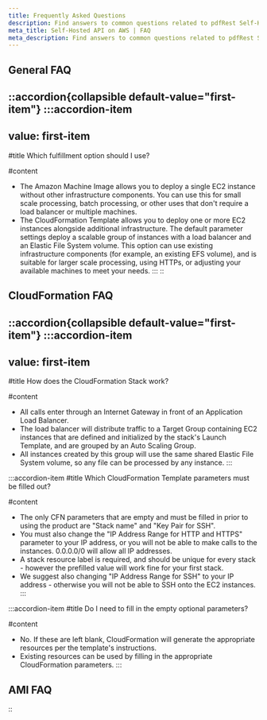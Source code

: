 ```yaml
---
title: Frequently Asked Questions
description: Find answers to common questions related to pdfRest Self-Hosted API products on AWS.
meta_title: Self-Hosted API on AWS | FAQ
meta_description: Find answers to common questions related to pdfRest Self-Hosted API products on AWS.
---
```


## General FAQ

::accordion{collapsible default-value="first-item"}
  :::accordion-item
  ---
  value: first-item
  ---
  #title
  Which fulfillment option should I use?
  
  #content
  - The Amazon Machine Image allows you to deploy a single EC2 instance without other infrastructure components. You can use this for small scale processing, batch processing, or other uses that don't require a load balancer or multiple machines.
  - The CloudFormation Template allows you to deploy one or more EC2 instances alongside additional infrastructure. The default parameter settings deploy a scalable group of instances with a load balancer and an Elastic File System volume. This option can use existing infrastructure components (for example, an existing EFS volume), and is suitable for larger scale processing, using HTTPs, or adjusting your available machines to meet your needs.
  :::
::

## CloudFormation FAQ

::accordion{collapsible default-value="first-item"}
  :::accordion-item
  ---
  value: first-item
  ---
  #title
  How does the CloudFormation Stack work?
  
  #content
  - All calls enter through an Internet Gateway in front of an Application Load Balancer.
  - The load balancer will distribute traffic to a Target Group containing EC2 instances that are defined and initialized by the stack's Launch Template, and are grouped by an Auto Scaling Group.
  - All instances created by this group will use the same shared Elastic File System volume, so any file can be processed by any instance.
  :::

  :::accordion-item
  #title
  Which CloudFormation Template parameters must be filled out?
  
  #content
  - The only CFN parameters that are empty and must be filled in prior to using the product are "Stack name" and "Key Pair for SSH".
  - You must also change the "IP Address Range for HTTP and HTTPS" parameter to your IP address, or you will not be able to make calls to the instances. 0.0.0.0/0 will allow all IP addresses.
  - A stack resource label is required, and should be unique for every stack - however the prefilled value will work fine for your first stack.
  - We suggest also changing "IP Address Range for SSH" to your IP address - otherwise you will not be able to SSH onto the EC2 instances.
  :::

  :::accordion-item
  #title
  Do I need to fill in the empty optional parameters?
  
  #content
  - No. If these are left blank, CloudFormation will generate the appropriate resources per the template's instructions.
  - Existing resources can be used by filling in the appropriate CloudFormation parameters.
  :::

## AMI FAQ
::
